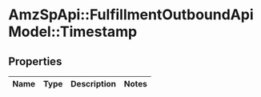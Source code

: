 # AmzSpApi::FulfillmentOutboundApiModel::Timestamp

## Properties
Name | Type | Description | Notes
------------ | ------------- | ------------- | -------------



